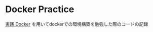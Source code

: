 # Docker Practice

[実践 Docker](https://zenn.dev/suzuki_hoge/books/2022-03-docker-practice-8ae36c33424b59) を用いてdockerでの環境構築を勉強した際のコードの記録
